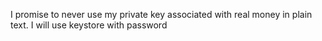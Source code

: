 I promise to never use my private key associated with real money in plain text. I will use keystore with password